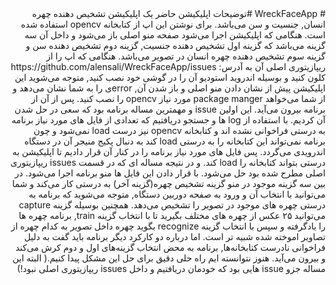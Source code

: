 <div dir="rtl">
# WreckFaceApp
#توضیحات
اپلیکیشن حاضر یک اپلیکیشن تشخیص دهنده چهره انسان, جنسیت و سن می‌باشد. برای نوشتن این اپ از کتابخانه opencv استفاده شده است. هنگامی که اپلیکیشن اجرا می‌شود صفحه منو اصلی باز می‌شود و داخل آن سه گزینه می‌باشد که گزینه اول تشخیص دهنده جنسیت, گزینه دوم تشخیص دهنده سن و گزینه سوم تشخیص دهنده چهره انسان در تصویر می‌باشد.
هنگامی که اپ را از ریپازیتوری اصلی آن به آدرس: https://github.com/alensali/WreckFaceApp/issues کلون کنید و بوسیله اندروید استودیو آن را در گوشی خود نصب کنید, متوجه می‌شوید این اپلیکیشن پیش از نشان دادن منو اصلی و باز شدن آن, errorی را به شما نشان می‌دهد و از شما می‌خواهد package manger مورد نیاز opencv را نصب کنید. پس از آن از برنامه بیرون می‌آید. این اولین issue و مهمترین مساله برنامه بود که سعی در حل شدن آن کردیم. با استفاده از log ها و جستجو دریافتیم که تعدادی از فایل های مورد نیاز برنامه به درستی فراخوانی نشده اند و کتابخانه opencv نیز درست load نمی‌شود و چون برنامه نمی‌تواند این کتابخانه را به درستی load کند به دنبال پکیج منیجر آن در دستگاه اندرویدی می‌گردد. پس فایل های مورد نیاز برنامه را در کنار آن قرار دادیم تا اپلیکیشن به درستی بتواند کتابخانه را load کند. و در نتیجه مساله ای که در قسمت issues ریپازیتوری اصلی مطرح شده بود حل می‌شود.
با قرار دادن این فایل ها منو برنامه اجرا می‌شود. در بین سه گزینه موجود در منو گزینه تشخیص چهره(گزینه آخر) به درستی کار می‌کند و شما می‌توانید با انتخاب آن و ورود به صفحه دوربین دستگاه, متوجه می‌شوید که برنامه به درستی چهره های موجود در تصویر را تشخیص می‌دهد.
همچنین بوسیله گزینه capture می‌توانید ۲۵ عکس از چهره های مختلف بگیرید تا با انتخاب گزینه train, برنامه چهره ها را یادگرفته و سپس با انتخاب گزینه recognize بگوید چهره داخل تصویر به کدام چهره از تصاویر اموخته شده شبیه تر است.
اما درباره دو کارکرد دیگر برنامه باید گفت به دلیل فراخوانی نادرست کتابخانه‌ها, برنامه به محض انتخاب گزینه‌های اول و دوم کرش می‌کند و بیرون می‌آید. هنوز نتوانسته ایم راه حلی دقیق برای حل این مشکل پیدا کنیم.( البته این مساله جزو issue هایی بود که خودمان دریافتیم و داخل issues ریپازیتوری اصلی نبود!)  

